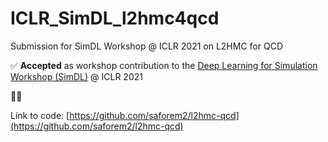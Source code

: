# ICLR_SimDL_l2hmc4qcd
Submission for SimDL Workshop @ ICLR 2021 on L2HMC for QCD

✅ **Accepted** as workshop contribution to the [Deep Learning for Simulation Workshop (SimDL)](https://simdl.github.io/cfp/) @ ICLR 2021

🎉🎉

Link to code: [https://github.com/saforem2/l2hmc-qcd](https://github.com/saforem2/l2hmc-qcd)
